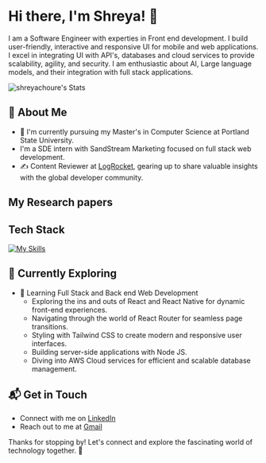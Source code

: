 # Hi there, I'm Shreya! 👋

I am a Software Engineer with experties in Front end development. I build user-friendly, interactive and responsive UI for mobile and web applications. 
I excel in integrating UI with API's, databases and cloud services to provide scalability, agility, and security.
I am enthusiastic about AI, Large language models, and their integration with full stack applications. 

![shreyachoure's Stats](https://github-readme-stats.vercel.app/api?username=shreyachoure&theme=vue-dark&show_icons=true&hide_border=true&count_private=true)

## 🚀 About Me

- 🔭 I'm currently pursuing my Master's in Computer Science at Portland State University.
- I'm a SDE intern with SandStream Marketing focused on full stack web development. 
- ✍️ Content Reviewer at [LogRocket](https://blog.logrocket.com/dev), gearing up to share valuable insights with the global developer community.

## My Research papers 


## Tech Stack
[![My Skills](https://skillicons.dev/icons?i=py,js,ts,html,css,react,redux,nextjs,mongodb,vite,aws)](https://skillicons.dev)

## 🌱 Currently Exploring

- 🚀 Learning Full Stack and Back end Web Development
  - Exploring the ins and outs of React and React Native for dynamic front-end experiences.
  - Navigating through the world of React Router for seamless page transitions.
  - Styling with Tailwind CSS to create modern and responsive user interfaces.
  - Building server-side applications with Node JS.
  - Diving into AWS Cloud services for efficient and scalable database management.


## 📬 Get in Touch

- Connect with me on [LinkedIn](https://www.linkedin.com/in/shreya-choure/)
- Reach out to me at [Gmail](mailto:choureshreya295@gmail.com)

Thanks for stopping by! Let's connect and explore the fascinating world of technology together. 🚀
